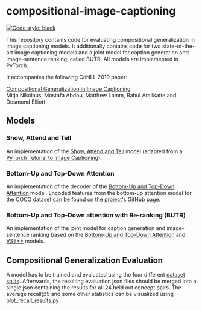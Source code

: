 # compositional-image-captioning

[![Code style: black](https://img.shields.io/badge/code%20style-black-000000.svg)](https://github.com/ambv/black)

This repository contains code for evaluating compositional generalization in image captioning models.
It additionally contains code for two state-of-the-art image captioning models and a joint model for caption generation and image-sentence ranking, called BUTR.
All models are implemented in PyTorch.


It accompanies the following CoNLL 2019 paper:

[Compositional Generalization in Image Captioning](https://arxiv.org/abs/1909.04402)    
Mitja Nikolaus, Mostafa Abdou, Matthew Lamm, Rahul Aralikatte and Desmond Elliott


## Models

### Show, Attend and Tell

An implementation of the
[Show, Attend and Tell](https://arxiv.org/abs/1502.03044) model
(adapted from a
[PyTorch Tutorial to Image Captioning](https://github.com/sgrvinod/a-PyTorch-Tutorial-to-Image-Captioning)).

### Bottom-Up and Top-Down Attention

An implementation of the decoder of the
[Bottom-Up and Top-Down Attention](https://arxiv.org/abs/1707.07998) model.
Encoded features from the bottom-up attention model for the COCO dataset
can be found on the
[project's GitHub page](https://github.com/peteanderson80/bottom-up-attention).

### Bottom-Up and Top-Down attention with Re-ranking (BUTR)

An implementation of the joint model for caption generation and
image-sentence ranking based on the
[Bottom-Up and Top-Down Attention](https://arxiv.org/abs/1707.07998)
and [VSE++](https://arxiv.org/abs/1707.05612) models.

## Compositional Generalization Evaluation

A model has to be trained and evaluated using the four different
[dataset splits](data/dataset_splits). Afterwards, the resulting
evaluation json files should be merged into a single json containing
the results for all 24 held out concept pairs. The average recall@5
and some other statistics can be visualized using
[plot_recall_results.py](plot_recall_results.py)


